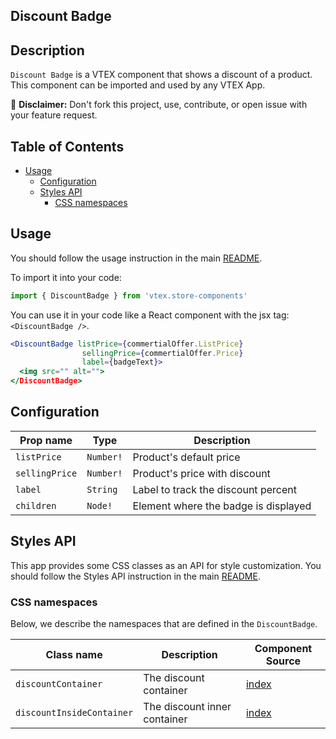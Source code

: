 ## Discount Badge

## Description

`Discount Badge` is a VTEX component that shows a discount of a product. This component can be imported and used by any VTEX App.

:loudspeaker: **Disclaimer:** Don't fork this project, use, contribute, or open issue with your feature request.

## Table of Contents

- [Usage](#usage)
  - [Configuration](#configuration)
  - [Styles API](#styles-api)
    - [CSS namespaces](#css-namespaces)

## Usage

You should follow the usage instruction in the main [README](https://github.com/vtex-apps/store-components/blob/master/README.md#usage).

To import it into your code:

```js
import { DiscountBadge } from 'vtex.store-components'
```

You can use it in your code like a React component with the jsx tag: `<DiscountBadge />`.

```jsx
<DiscountBadge listPrice={commertialOffer.ListPrice}
                sellingPrice={commertialOffer.Price}
                label={badgeText}>
  <img src="" alt="">
</DiscountBadge>
```

## Configuration

| Prop name      | Type      | Description                          |
| -------------- | --------- | ------------------------------------ |
| `listPrice`    | `Number!` | Product's default price              |
| `sellingPrice` | `Number!` | Product's price with discount        |
| `label`        | `String`  | Label to track the discount percent  |
| `children`     | `Node!`   | Element where the badge is displayed |

## Styles API

This app provides some CSS classes as an API for style customization. You should follow the Styles API instruction in the main [README](https://github.com/vtex-apps/store-components/blob/master/README.md#styles-api).

### CSS namespaces

Below, we describe the namespaces that are defined in the `DiscountBadge`.

| Class name                | Description                  | Component Source                                  |
| ------------------------- | ---------------------------- | ------------------------------------------------- |
| `discountContainer`       | The discount container       | [index](/react/components/DiscountBadge/index.js) |
| `discountInsideContainer` | The discount inner container | [index](/react/components/DiscountBadge/index.js) |
